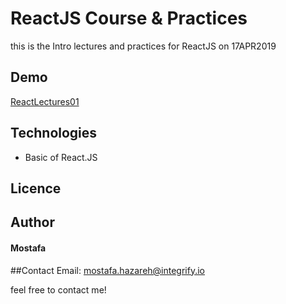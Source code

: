 # ReactJS Course & Practices

this is the Intro lectures and practices for ReactJS on 17APR2019

## Demo

[ReactLectures01](https://mostafain.github.io/ReactLectures/ReactIndex.html)



## Technologies

- Basic of React.JS

## Licence

## Author

#### Mostafa

##Contact
Email: mostafa.hazareh@integrify.io

feel free to contact me!
